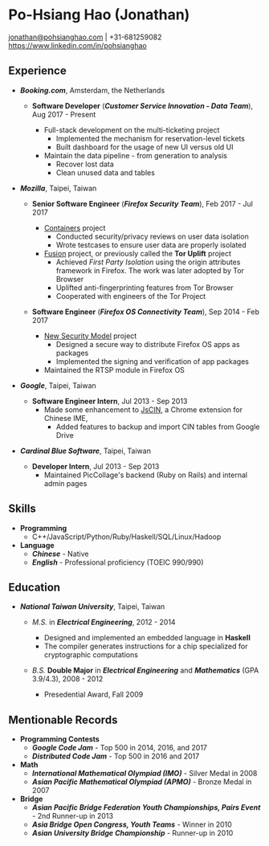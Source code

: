 Po-Hsiang Hao (Jonathan)
===============

<jonathan@pohsianghao.com> | +31-681259082
<https://www.linkedin.com/in/pohsianghao>

Experience
---------------

-   ***Booking.com***, Amsterdam, the Netherlands

    - **Software Developer** (***Customer Service Innovation - Data Team***), Aug 2017 - Present

        - Full-stack development on the multi-ticketing project
            - Implemented the mechanism for reservation-level tickets
            - Built dashboard for the usage of new UI versus old UI
        - Maintain the data pipeline - from generation to analysis
            - Recover lost data
            - Clean unused data and tables

-   ***Mozilla***, Taipei, Taiwan
    -   **Senior Software Engineer** (***Firefox Security Team***), Feb 2017 - Jul 2017

        - [Containers](https://wiki.mozilla.org/Security/Contextual_Identity_Project/Containers) project
            - Conducted security/privacy reviews on user data isolation
            - Wrote testcases to ensure user data are properly isolated
        - [Fusion](https://wiki.mozilla.org/Security/Fusion) project, or previously called the **Tor Uplift** project
            - Achieved *First Party Isolation* using the origin attributes framework in Firefox.  The work was later adopted by Tor Browser
            - Uplifted anti-fingerprinting features from Tor Browser
            - Cooperated with engineers of the Tor Project


    -   **Software Engineer** (***Firefox OS Connectivity Team***), Sep 2014 - Feb 2017

        - [New Security Model](https://wiki.mozilla.org/FirefoxOS/New_security_model) project
            - Designed a secure way to distribute Firefox OS apps as packages
            - Implemented the signing and verification of app packages
        - Maintained the RTSP module in Firefox OS

- ***Google***, Taipei, Taiwan
    -   **Software Engineer Intern**, Jul 2013 - Sep 2013
        - Made some enhancement to [JsCIN](http://goo.gl/mwBrFT), a Chrome extension for Chinese IME, 
            - Added features to backup and import CIN tables from Google Drive

- ***Cardinal Blue Software***, Taipei, Taiwan
    -   **Developer Intern**, Jul 2013 - Sep 2013
        - Maintained PicCollage's backend (Ruby on Rails) and internal admin pages


Skills
------

- **Programming**
    - C++/JavaScript/Python/Ruby/Haskell/SQL/Linux/Hadoop
- **Language**
    - ***Chinese*** - Native
    - ***English*** - Professional proficiency (TOEIC 990/990)

Education
---------

-   ***National Taiwan University***, Taipei, Taiwan

    - *M.S.* in ***Electrical Engineering***, 2012 - 2014
        - Designed and implemented an embedded language in **Haskell**
        - The compiler generates instructions for a chip specialized for cryptographic computations

    - *B.S.* **Double Major** in ***Electrical Engineering*** and ***Mathematics*** (GPA 3.9/4.3), 2008 - 2012
        - Presedential Award, Fall 2009


<!--Projects-->
<!------------>

<!--- **A Chinese Dark Chess AI** using alpha-beta pruning and a heuristic evaluating function\-->
  <!--Placed 1st in class with 9 wins, 1 loss and 2 draws-->

<!--- [**Foodle Taiwan**](https://foodletaiwan.appspot.com/): wrote a crawler to get and parse restaurants data from the biggest BBS site in Taiwan, and use Google Maps API to search restaurants based on criteria such as price and distance-->

Mentionable Records
--------------------------

- **Programming Contests**
    - ***Google Code Jam*** - Top 500 in 2014, 2016, and 2017
    - ***Distributed Code Jam*** - Top 500 in 2016 and 2017
- **Math**
    - ***International Mathematical Olympiad (IMO)*** - Silver Medal in 2008
    - ***Asian Pacific Mathematical Olympiad (APMO)*** - Bronze Medal in 2007
- **Bridge**
    -  ***Asian Pacific Bridge Federation Youth Championships, Pairs Event*** - 2nd Runner-up in 2013
    -  ***Asia Bridge Open Congress, Youth Teams*** - Winner in 2010
    -  ***Asian University Bridge Championship*** - Runner-up in 2010
